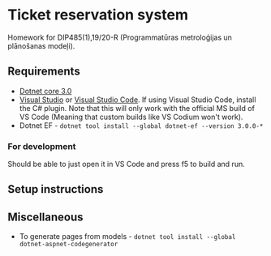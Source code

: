 Ticket reservation system
===

Homework for DIP485(1),19/20-R (Programmatūras metroloģijas un plānošanas modeļi).

## Requirements

* [Dotnet core 3.0](https://dotnet.microsoft.com/download/dotnet-core/3.0)
* [Visual Studio](https://visualstudio.microsoft.com/) or [Visual Studio Code](https://code.visualstudio.com/). If using Visual Studio Code, install the C# plugin. Note that this will only work with the official MS build of VS Code (Meaning that custom builds like VS Codium won't work).
* Dotnet EF - `dotnet tool install --global dotnet-ef --version 3.0.0-*`

### For development

Should be able to just open it in VS Code and press f5 to build and run.

## Setup instructions

## Miscellaneous

* To generate pages from models - `dotnet tool install --global dotnet-aspnet-codegenerator`